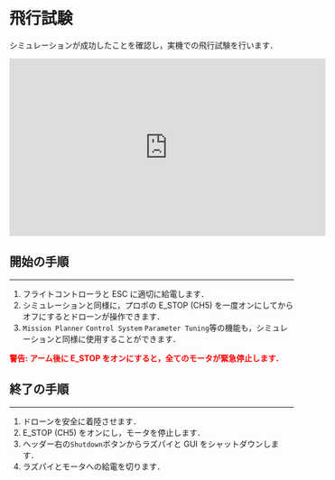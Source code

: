 # 飛行試験

シミュレーションが成功したことを確認し，実機での飛行試験を行います．

<iframe width="560" height="315" src="https://www.youtube.com/embed/EldjS8AnBjw?si=mdp2SFPWEta51UOP" title="YouTube video player" frameborder="0" allow="accelerometer; autoplay; clipboard-write; encrypted-media; gyroscope; picture-in-picture; web-share" allowfullscreen></iframe>
<br>

## 開始の手順

---

1. フライトコントローラと ESC に適切に給電します．
1. シミュレーションと同様に，プロポの E_STOP (CH5) を一度オンにしてからオフにするとドローンが操作できます．
1. `Mission Planner` `Control System` `Parameter Tuning`等の機能も，シミュレーションと同様に使用することができます．

<span style="color: red;"><strong>警告: アーム後に E_STOP をオンにすると，全てのモータが緊急停止します．</strong></span>

## 終了の手順

---

1. ドローンを安全に着陸させます．
1. E_STOP (CH5) をオンにし，モータを停止します．
1. ヘッダー右の`Shutdown`ボタンからラズパイと GUI をシャットダウンします．
1. ラズパイとモータへの給電を切ります．
